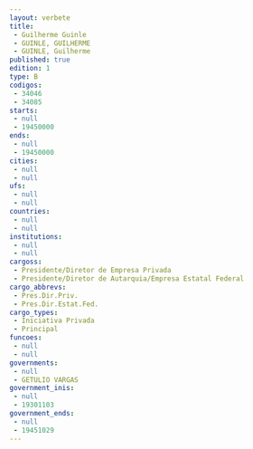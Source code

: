 ```yaml
---
layout: verbete
title:
 - Guilherme Guinle
 - GUINLE, GUILHERME
 - GUINLE, Guilherme
published: true
edition: 1  
type: B
codigos: 
 - 34046
 - 34085
starts: 
 - null 
 - 19450000
ends: 
 - null 
 - 19450000
cities: 
 - null 
 - null 
ufs: 
 - null 
 - null 
countries: 
 - null 
 - null 
institutions: 
 - null 
 - null 
cargoss: 
 - Presidente/Diretor de Empresa Privada
 - Presidente/Diretor de Autarquia/Empresa Estatal Federal
cargo_abbrevs: 
 - Pres.Dir.Priv.
 - Pres.Dir.Estat.Fed.
cargo_types: 
 - Iniciativa Privada
 - Principal
funcoes: 
 - null 
 - null 
governments: 
 - null 
 - GETULIO VARGAS
government_inis: 
 - null 
 - 19301103
government_ends: 
 - null 
 - 19451029
---
```


